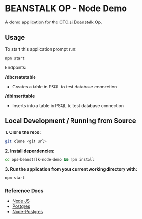 # BEANSTALK OP - Node Demo

A demo application for the [CTO.ai Beanstalk Op](https://github.com/cto-ai/beanstalk).

## Usage

To start this application prompt run:

```bash
npm start
```

Endpoints:

**/dbcreatetable** 
- Creates a table in PSQL to test database connection. 

**/dbinserttable**
- Inserts into a table in PSQL to test database connection.

## Local Development / Running from Source

**1. Clone the repo:**

```bash
git clone <git url>
```

**2. Install dependencies:**

```bash
cd ops-beanstalk-node-demo && npm install
```

**3. Run the application from your current working directory with:**

```bash
npm start
```

### Reference Docs

- [Node JS](https://nodejs.org/en/docs/)
- [Postgres](https://www.postgresql.org/docs/)
- [Node-Postgres](https://node-postgres.com/)
